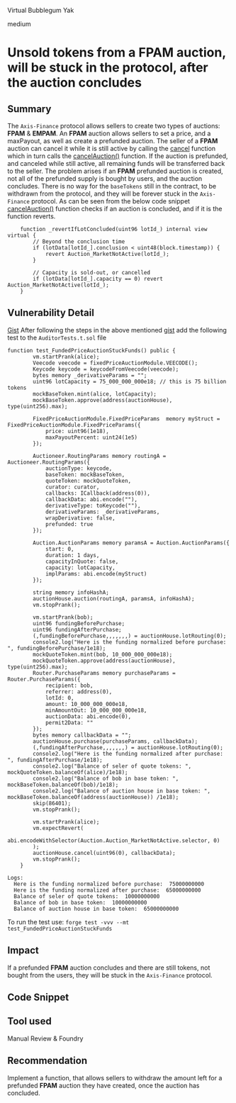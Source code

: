 Virtual Bubblegum Yak

medium

# Unsold tokens from a FPAM auction, will be stuck in the protocol, after the auction concludes

## Summary
The ``Axis-Finance`` protocol allows sellers to create two types of auctions: **FPAM** & **EMPAM**. An **FPAM** auction allows sellers to set a price, and a maxPayout, as well as create a prefunded auction. The seller of a **FPAM** auction can cancel it while it is still active by calling the [cancel](https://github.com/sherlock-audit/2024-03-axis-finance/blob/main/moonraker/src/bases/Auctioneer.sol#L301-L342) function which in turn calls the [cancelAuction()](https://github.com/sherlock-audit/2024-03-axis-finance/blob/main/moonraker/src/modules/Auction.sol#L351-L364) function. If the auction is prefunded, and canceled while still active, all remaining funds will be transferred back to the seller. The problem arises if an **FPAM** prefunded auction is created, not all of the prefunded supply is bought by users, and the auction concludes. There is no way for the ``baseTokens`` still in the contract, to be withdrawn from the protocol, and they will be forever stuck in the ``Axis-Finance`` protocol. As can be seen from the below code snippet [cancelAuction()](https://github.com/sherlock-audit/2024-03-axis-finance/blob/main/moonraker/src/modules/Auction.sol#L351-L364) function checks if an auction is concluded, and if it is the function reverts.

```solidity
    function _revertIfLotConcluded(uint96 lotId_) internal view virtual {
        // Beyond the conclusion time
        if (lotData[lotId_].conclusion < uint48(block.timestamp)) {
            revert Auction_MarketNotActive(lotId_);
        }

        // Capacity is sold-out, or cancelled
        if (lotData[lotId_].capacity == 0) revert Auction_MarketNotActive(lotId_);
    }
```
## Vulnerability Detail
[Gist](https://gist.github.com/AtanasDimulski/a47112fc7ae473fd69b42ba997819726)
After following the steps in the above mentioned [gist](https://gist.github.com/AtanasDimulski/a47112fc7ae473fd69b42ba997819726) add the following test to the ``AuditorTests.t.sol`` file

```solidity
function test_FundedPriceAuctionStuckFunds() public {
        vm.startPrank(alice);
        Veecode veecode = fixedPriceAuctionModule.VEECODE();
        Keycode keycode = keycodeFromVeecode(veecode);
        bytes memory _derivativeParams = "";
        uint96 lotCapacity = 75_000_000_000e18; // this is 75 billion tokens
        mockBaseToken.mint(alice, lotCapacity);
        mockBaseToken.approve(address(auctionHouse), type(uint256).max);

        FixedPriceAuctionModule.FixedPriceParams  memory myStruct = FixedPriceAuctionModule.FixedPriceParams({
            price: uint96(1e18), 
            maxPayoutPercent: uint24(1e5)
        });

        Auctioneer.RoutingParams memory routingA = Auctioneer.RoutingParams({
            auctionType: keycode,
            baseToken: mockBaseToken,
            quoteToken: mockQuoteToken,
            curator: curator,
            callbacks: ICallback(address(0)),
            callbackData: abi.encode(""),
            derivativeType: toKeycode(""),
            derivativeParams: _derivativeParams,
            wrapDerivative: false,
            prefunded: true
        });

        Auction.AuctionParams memory paramsA = Auction.AuctionParams({
            start: 0,
            duration: 1 days,
            capacityInQuote: false,
            capacity: lotCapacity,
            implParams: abi.encode(myStruct)
        });

        string memory infoHashA;
        auctionHouse.auction(routingA, paramsA, infoHashA);       
        vm.stopPrank();

        vm.startPrank(bob);
        uint96 fundingBeforePurchase;
        uint96 fundingAfterPurchase;
        (,fundingBeforePurchase,,,,,,,) = auctionHouse.lotRouting(0);
        console2.log("Here is the funding normalized before purchase: ", fundingBeforePurchase/1e18);
        mockQuoteToken.mint(bob, 10_000_000_000e18);
        mockQuoteToken.approve(address(auctionHouse), type(uint256).max);
        Router.PurchaseParams memory purchaseParams = Router.PurchaseParams({
            recipient: bob,
            referrer: address(0),
            lotId: 0,
            amount: 10_000_000_000e18,
            minAmountOut: 10_000_000_000e18,
            auctionData: abi.encode(0),
            permit2Data: ""
        });
        bytes memory callbackData = "";
        auctionHouse.purchase(purchaseParams, callbackData);
        (,fundingAfterPurchase,,,,,,,) = auctionHouse.lotRouting(0);
        console2.log("Here is the funding normalized after purchase: ", fundingAfterPurchase/1e18);
        console2.log("Balance of seler of quote tokens: ", mockQuoteToken.balanceOf(alice)/1e18);
        console2.log("Balance of bob in base token: ", mockBaseToken.balanceOf(bob)/1e18);
        console2.log("Balance of auction house in base token: ", mockBaseToken.balanceOf(address(auctionHouse)) /1e18);
        skip(86401);
        vm.stopPrank();

        vm.startPrank(alice);
        vm.expectRevert(
            abi.encodeWithSelector(Auction.Auction_MarketNotActive.selector, 0)
        );
        auctionHouse.cancel(uint96(0), callbackData);
        vm.stopPrank();
    }
```

```solidity
Logs:
  Here is the funding normalized before purchase:  75000000000
  Here is the funding normalized after purchase:  65000000000
  Balance of seler of quote tokens:  10000000000
  Balance of bob in base token:  10000000000
  Balance of auction house in base token:  65000000000
```

To run the test use: ``forge test -vvv --mt test_FundedPriceAuctionStuckFunds``
## Impact
If a prefunded **FPAM** auction concludes and there are still tokens, not bought from the users, they will be stuck in the ``Axis-Finance`` protocol.

## Code Snippet

## Tool used
Manual Review & Foundry

## Recommendation
Implement a function, that allows sellers to withdraw the amount left for a prefunded **FPAM** auction they have created, once the auction has concluded. 